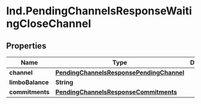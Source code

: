 # lnd.PendingChannelsResponseWaitingCloseChannel

## Properties

Name | Type | Description | Notes
------------ | ------------- | ------------- | -------------
**channel** | [**PendingChannelsResponsePendingChannel**](PendingChannelsResponsePendingChannel.md) |  | [optional] 
**limboBalance** | **String** |  | [optional] 
**commitments** | [**PendingChannelsResponseCommitments**](PendingChannelsResponseCommitments.md) |  | [optional] 


